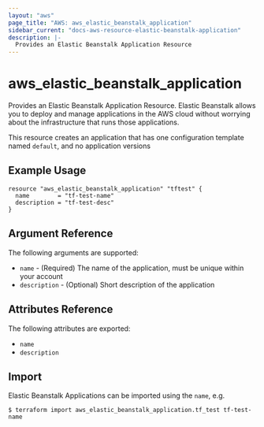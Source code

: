 ```yaml
---
layout: "aws"
page_title: "AWS: aws_elastic_beanstalk_application"
sidebar_current: "docs-aws-resource-elastic-beanstalk-application"
description: |-
  Provides an Elastic Beanstalk Application Resource
---
```


# aws\_elastic\_beanstalk\_<wbr>application

Provides an Elastic Beanstalk Application Resource. Elastic Beanstalk allows
you to deploy and manage applications in the AWS cloud without worrying about
the infrastructure that runs those applications.

This resource creates an application that has one configuration template named
`default`, and no application versions

## Example Usage

```
resource "aws_elastic_beanstalk_application" "tftest" {
  name        = "tf-test-name"
  description = "tf-test-desc"
}
```

## Argument Reference

The following arguments are supported:

* `name` - (Required) The name of the application, must be unique within your account
* `description` - (Optional) Short description of the application

## Attributes Reference

The following attributes are exported:

* `name`
* `description`


## Import

Elastic Beanstalk Applications can be imported using the `name`, e.g.

```
$ terraform import aws_elastic_beanstalk_application.tf_test tf-test-name
```